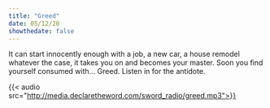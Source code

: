 ```yaml
---
title: "Greed"
date: 05/12/20
showthedate: false
---
```


It can start innocently enough with a job, a new car, a house remodel whatever the case, it takes you on and becomes your master. Soon you find yourself consumed with... Greed. Listen in for the antidote.
<!--more-->
{{< audio src="http://media.declaretheword.com/sword_radio/greed.mp3">}}